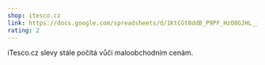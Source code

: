 ```yaml
---
shop: itesco.cz
link: https://docs.google.com/spreadsheets/d/1KtCGt8ddB_P9PF_HzO8GJHL_joQ4OC9zZh6A59e4Zfw/edit?usp=sharing
rating: 2
---
```


iTesco.cz slevy stále počítá vůči maloobchodním cenám.
